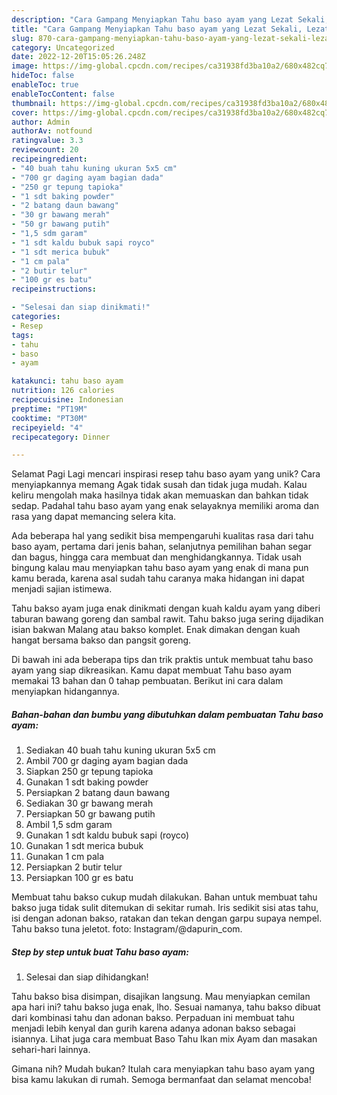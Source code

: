 ```yaml
---
description: "Cara Gampang Menyiapkan Tahu baso ayam yang Lezat Sekali, Lezat"
title: "Cara Gampang Menyiapkan Tahu baso ayam yang Lezat Sekali, Lezat"
slug: 870-cara-gampang-menyiapkan-tahu-baso-ayam-yang-lezat-sekali-lezat
category: Uncategorized
date: 2022-12-20T15:05:26.248Z
image: https://img-global.cpcdn.com/recipes/ca31938fd3ba10a2/680x482cq70/tahu-baso-ayam-foto-resep-utama.jpg
hideToc: false
enableToc: true
enableTocContent: false
thumbnail: https://img-global.cpcdn.com/recipes/ca31938fd3ba10a2/680x482cq70/tahu-baso-ayam-foto-resep-utama.jpg
cover: https://img-global.cpcdn.com/recipes/ca31938fd3ba10a2/680x482cq70/tahu-baso-ayam-foto-resep-utama.jpg
author: Admin
authorAv: notfound
ratingvalue: 3.3
reviewcount: 20
recipeingredient:
- "40 buah tahu kuning ukuran 5x5 cm"
- "700 gr daging ayam bagian dada"
- "250 gr tepung tapioka"
- "1 sdt baking powder"
- "2 batang daun bawang"
- "30 gr bawang merah"
- "50 gr bawang putih"
- "1,5 sdm garam"
- "1 sdt kaldu bubuk sapi royco"
- "1 sdt merica bubuk"
- "1 cm pala"
- "2 butir telur"
- "100 gr es batu"
recipeinstructions:

- "Selesai dan siap dinikmati!"
categories:
- Resep
tags:
- tahu
- baso
- ayam

katakunci: tahu baso ayam 
nutrition: 126 calories
recipecuisine: Indonesian
preptime: "PT19M"
cooktime: "PT30M"
recipeyield: "4"
recipecategory: Dinner

---
```



Selamat Pagi Lagi mencari inspirasi resep tahu baso ayam yang unik? Cara menyiapkannya memang Agak tidak susah dan tidak juga mudah. Kalau keliru mengolah maka hasilnya tidak akan memuaskan dan bahkan tidak sedap. Padahal tahu baso ayam yang enak selayaknya memiliki aroma dan rasa yang dapat memancing selera kita.


Ada beberapa hal yang sedikit bisa mempengaruhi kualitas rasa dari tahu baso ayam, pertama dari jenis bahan, selanjutnya pemilihan bahan segar dan bagus, hingga cara membuat dan menghidangkannya. Tidak usah bingung kalau mau menyiapkan tahu baso ayam yang enak di mana pun kamu berada, karena asal sudah tahu caranya maka hidangan ini dapat menjadi sajian istimewa.

Tahu bakso ayam juga enak dinikmati dengan kuah kaldu ayam yang diberi taburan bawang goreng dan sambal rawit. Tahu bakso juga sering dijadikan isian bakwan Malang atau bakso komplet. Enak dimakan dengan kuah hangat bersama bakso dan pangsit goreng.


Di bawah ini ada beberapa tips dan trik praktis untuk membuat tahu baso ayam yang siap dikreasikan. Kamu dapat membuat Tahu baso ayam memakai 13 bahan dan 0 tahap pembuatan. Berikut ini cara dalam menyiapkan hidangannya.

<!--inarticleads1-->

##### Bahan-bahan dan bumbu yang dibutuhkan dalam pembuatan Tahu baso ayam:

1. Sediakan 40 buah tahu kuning ukuran 5x5 cm
1. Ambil 700 gr daging ayam bagian dada
1. Siapkan 250 gr tepung tapioka
1. Gunakan 1 sdt baking powder
1. Persiapkan 2 batang daun bawang
1. Sediakan 30 gr bawang merah
1. Persiapkan 50 gr bawang putih
1. Ambil 1,5 sdm garam
1. Gunakan 1 sdt kaldu bubuk sapi (royco)
1. Gunakan 1 sdt merica bubuk
1. Gunakan 1 cm pala
1. Persiapkan 2 butir telur
1. Persiapkan 100 gr es batu


Membuat tahu bakso cukup mudah dilakukan. Bahan untuk membuat tahu bakso juga tidak sulit ditemukan di sekitar rumah. Iris sedikit sisi atas tahu, isi dengan adonan bakso, ratakan dan tekan dengan garpu supaya nempel. Tahu bakso tuna jeletot. foto: Instagram/@dapurin_com. 

<!--inarticleads2-->

##### Step by step untuk buat Tahu baso ayam:


1. Selesai dan siap dihidangkan!

Tahu bakso bisa disimpan, disajikan langsung. Mau menyiapkan cemilan apa hari ini? tahu bakso juga enak, lho. Sesuai namanya, tahu bakso dibuat dari kombinasi tahu dan adonan bakso. Perpaduan ini membuat tahu menjadi lebih kenyal dan gurih karena adanya adonan bakso sebagai isiannya. Lihat juga cara membuat Baso Tahu Ikan mix Ayam dan masakan sehari-hari lainnya. 

Gimana nih? Mudah bukan? Itulah cara menyiapkan tahu baso ayam yang bisa kamu lakukan di rumah. Semoga bermanfaat dan selamat mencoba!
